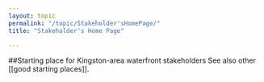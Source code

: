 ```yaml
---
layout: topic
permalink: "/topic/Stakeholder'sHomePage/"
title: "Stakeholder's Home Page"

---
```


##Starting place for Kingston-area waterfront stakeholders
See also other [[good starting places]].

